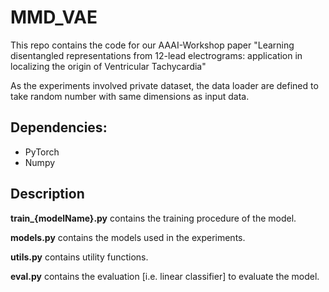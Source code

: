 # MMD_VAE

This repo contains the code for our AAAI-Workshop paper "Learning disentangled representations from 12-lead electrograms: application in localizing the origin of Ventricular Tachycardia"

As the experiments involved private dataset, the data loader are defined to take random number with same dimensions as input data.

## Dependencies:

* PyTorch
* Numpy

## Description

**train_{modelName}.py** contains the training procedure of the model.
  
**models.py** contains the models used in the experiments.

**utils.py** contains utility functions.

**eval.py** contains the evaluation [i.e. linear classifier] to evaluate the model. 
